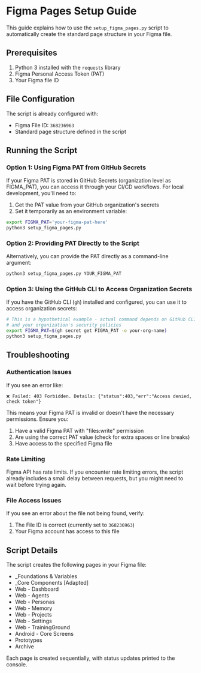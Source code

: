 # Figma Pages Setup Guide

This guide explains how to use the `setup_figma_pages.py` script to automatically create the standard page structure in your Figma file.

## Prerequisites

1. Python 3 installed with the `requests` library
2. Figma Personal Access Token (PAT)
3. Your Figma file ID

## File Configuration

The script is already configured with:
- Figma File ID: `368236963`
- Standard page structure defined in the script

## Running the Script

### Option 1: Using Figma PAT from GitHub Secrets

If your Figma PAT is stored in GitHub Secrets (organization level as FIGMA_PAT), you can access it through your CI/CD workflows. For local development, you'll need to:

1. Get the PAT value from your GitHub organization's secrets
2. Set it temporarily as an environment variable:

```bash
export FIGMA_PAT='your-figma-pat-here'
python3 setup_figma_pages.py
```

### Option 2: Providing PAT Directly to the Script

Alternatively, you can provide the PAT directly as a command-line argument:

```bash
python3 setup_figma_pages.py YOUR_FIGMA_PAT
```

### Option 3: Using the GitHub CLI to Access Organization Secrets

If you have the GitHub CLI (`gh`) installed and configured, you can use it to access organization secrets:

```bash
# This is a hypothetical example - actual command depends on GitHub CLI capabilities
# and your organization's security policies
export FIGMA_PAT=$(gh secret get FIGMA_PAT -o your-org-name)
python3 setup_figma_pages.py
```

## Troubleshooting

### Authentication Issues

If you see an error like:
```
❌ Failed: 403 Forbidden. Details: {"status":403,"err":"Access denied, check token"}
```

This means your Figma PAT is invalid or doesn't have the necessary permissions. Ensure you:

1. Have a valid Figma PAT with "files:write" permission
2. Are using the correct PAT value (check for extra spaces or line breaks)
3. Have access to the specified Figma file

### Rate Limiting

Figma API has rate limits. If you encounter rate limiting errors, the script already includes a small delay between requests, but you might need to wait before trying again.

### File Access Issues

If you see an error about the file not being found, verify:
1. The File ID is correct (currently set to `368236963`)
2. Your Figma account has access to this file

## Script Details

The script creates the following pages in your Figma file:

- _Foundations & Variables
- _Core Components [Adapted]
- Web - Dashboard
- Web - Agents
- Web - Personas
- Web - Memory
- Web - Projects
- Web - Settings
- Web - TrainingGround
- Android - Core Screens
- Prototypes
- Archive

Each page is created sequentially, with status updates printed to the console.
